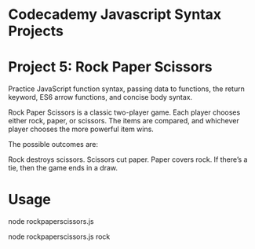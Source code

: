 # Codecademy Javascript Syntax Projects

# Project 5: Rock Paper Scissors

Practice JavaScript function syntax, passing data to functions, the return keyword, ES6 arrow functions, and concise body syntax.

Rock Paper Scissors is a classic two-player game. Each player chooses either rock, paper, or scissors. The items are compared, and whichever player chooses the more powerful item wins.

The possible outcomes are:

Rock destroys scissors.
Scissors cut paper.
Paper covers rock.
If there’s a tie, then the game ends in a draw.

# Usage

node rockpaperscissors.js <your selection>

node rockpaperscissors.js rock
